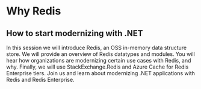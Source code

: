 # Why Redis
## How to start modernizing with .NET

In this session we will introduce Redis, an OSS in-memory data structure store.
We will provide an overview of Redis datatypes and modules.
You will hear how organizations are modernizing certain use cases with Redis, and why.
Finally, we will use StackExchange.Redis and Azure Cache for Redis Enterprise tiers.
Join us and learn about modernizing .NET applications with Redis and Redis Enterprise.
